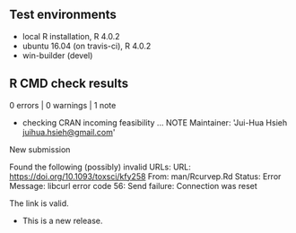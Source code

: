 


## Test environments
* local R installation, R 4.0.2
* ubuntu 16.04 (on travis-ci), R 4.0.2
* win-builder (devel)

## R CMD check results

0 errors | 0 warnings | 1 note

* checking CRAN incoming feasibility ... NOTE
Maintainer: 'Jui-Hua Hsieh <juihua.hsieh@gmail.com>'

New submission

Found the following (possibly) invalid URLs:
  URL: https://doi.org/10.1093/toxsci/kfy258
    From: man/Rcurvep.Rd
    Status: Error
    Message: libcurl error code 56:
      	Send failure: Connection was reset
      	
The link is valid.

* This is a new release.
